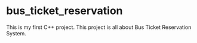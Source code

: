# bus_ticket_reservation
This is my first C++ project. This project is all about Bus Ticket Reservation System.

